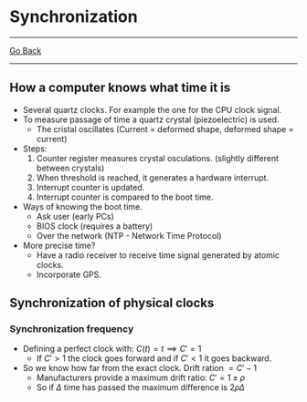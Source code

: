 # Synchronization
---
[Go Back](../README.md)

---
## How a computer knows what time it is
- Several quartz clocks. For example the one for the CPU clock signal.
- To measure passage of time a quartz crystal (piezoelectric) is used.
	- The cristal oscillates (Current = deformed shape, deformed shape = current)
- Steps:
	1. Counter register measures crystal osculations. (slightly different between crystals)
	2. When threshold is reached, it generates a hardware interrupt.
	3. Interrupt counter is updated.
	4. Interrupt counter is compared to the boot time.
- Ways of knowing the boot time.
	- Ask user (early PCs)
	- BIOS clock (requires a battery)
	- Over the network (NTP - Network Time Protocol)
- More precise time?
	- Have a radio receiver to receive time signal generated by atomic clocks.
	- Incorporate GPS.
## Synchronization of physical clocks
### Synchronization frequency
- Defining a perfect clock with: $C(t) = t \implies C' = 1$
	- If $C' > 1$ the clock goes forward and if $C' < 1$ it goes backward.
- So we know how far from the exact clock. Drift ration $= C' - 1$
	- Manufacturers provide a maximum drift ratio: $C' = 1 \pm ρ$
	- So if $\Delta$ time has passed the maximum difference is $2ρ\Delta$